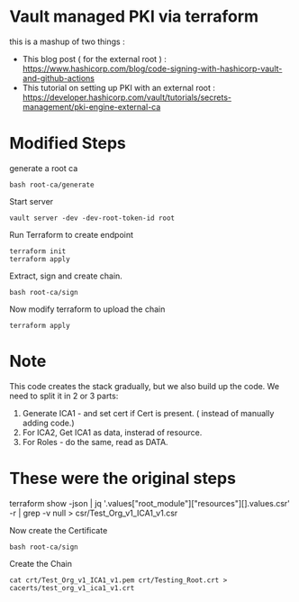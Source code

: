 # Vault managed PKI via terraform

this is a mashup of two things : 

- This blog post ( for the external root ) : https://www.hashicorp.com/blog/code-signing-with-hashicorp-vault-and-github-actions
- This tutorial on setting up PKI with an external root : https://developer.hashicorp.com/vault/tutorials/secrets-management/pki-engine-external-ca

# Modified Steps

generate a root ca

    bash root-ca/generate

Start server 

    vault server -dev -dev-root-token-id root

Run Terraform to create endpoint

    terraform init
    terraform apply

Extract, sign and create chain.

    bash root-ca/sign

Now modify terraform to upload the chain

    terraform apply

# Note 

This code creates the stack gradually, but we also build up the code. We need to split it in 2 or 3 parts: 

1. Generate ICA1 - and set cert if Cert is present. ( instead of manually adding code.)
2. For ICA2, Get ICA1 as data, insterad of resource.
3. For Roles - do the same, read as DATA. 

# These were the original steps 

terraform show -json | jq '.values["root_module"]["resources"][].values.csr' -r | grep -v null > csr/Test_Org_v1_ICA1_v1.csr

Now create the Certificate

    bash root-ca/sign

Create the Chain 

    cat crt/Test_Org_v1_ICA1_v1.pem crt/Testing_Root.crt > cacerts/test_org_v1_ica1_v1.crt


